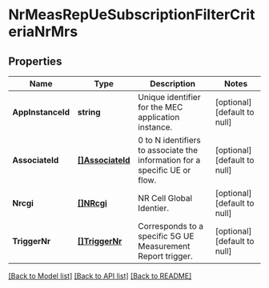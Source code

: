 # NrMeasRepUeSubscriptionFilterCriteriaNrMrs

## Properties
Name | Type | Description | Notes
------------ | ------------- | ------------- | -------------
**AppInstanceId** | **string** | Unique identifier for the MEC application instance. | [optional] [default to null]
**AssociateId** | [**[]AssociateId**](AssociateId.md) | 0 to N identifiers to associate the information for a specific UE or flow. | [optional] [default to null]
**Nrcgi** | [**[]NRcgi**](NRcgi.md) | NR Cell Global Identier. | [optional] [default to null]
**TriggerNr** | [**[]TriggerNr**](TriggerNr.md) | Corresponds to a specific 5G UE Measurement Report trigger. | [optional] [default to null]

[[Back to Model list]](../README.md#documentation-for-models) [[Back to API list]](../README.md#documentation-for-api-endpoints) [[Back to README]](../README.md)


